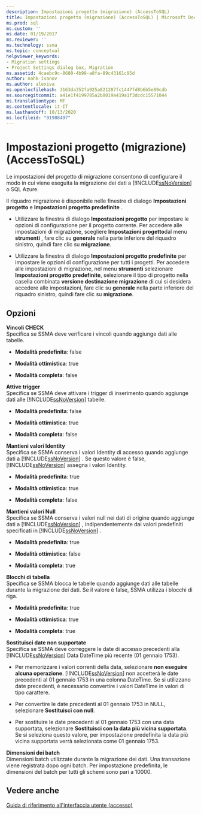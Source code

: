 ```yaml
---
description: Impostazioni progetto (migrazione) (AccessToSQL)
title: Impostazioni progetto (migrazione) (AccessToSQL) | Microsoft Docs
ms.prod: sql
ms.custom: ''
ms.date: 01/19/2017
ms.reviewer: ''
ms.technology: ssma
ms.topic: conceptual
helpviewer_keywords:
- Migration settings
- Project Settings dialog box, Migration
ms.assetid: 4caebc9c-8680-4b99-a8fa-89c43161c95d
author: nahk-ivanov
ms.author: alexiva
ms.openlocfilehash: 3163da352fa925a821287fc1447fd8b6b5e89cdb
ms.sourcegitcommit: a41e1f4199785a2b8019a419a1f3dcdc15571044
ms.translationtype: MT
ms.contentlocale: it-IT
ms.lasthandoff: 10/13/2020
ms.locfileid: "91988497"
---
```

# <a name="project-settings-migration-accesstosql"></a>Impostazioni progetto (migrazione) (AccessToSQL)
Le impostazioni del progetto di migrazione consentono di configurare il modo in cui viene eseguita la migrazione dei dati a [!INCLUDE[ssNoVersion](../../includes/ssnoversion-md.md)] o SQL Azure.  
  
Il riquadro migrazione è disponibile nelle finestre di dialogo **Impostazioni progetto** e **Impostazioni progetto predefinite** .  
  
-   Utilizzare la finestra di dialogo **Impostazioni progetto** per impostare le opzioni di configurazione per il progetto corrente. Per accedere alle impostazioni di migrazione, scegliere **Impostazioni progetto**dal menu **strumenti** , fare clic su **generale** nella parte inferiore del riquadro sinistro, quindi fare clic su **migrazione**.  
  
-   Utilizzare la finestra di dialogo **Impostazioni progetto predefinite** per impostare le opzioni di configurazione per tutti i progetti. Per accedere alle impostazioni di migrazione, nel menu **strumenti** selezionare **Impostazioni progetto predefinite**, selezionare il tipo di progetto nella casella combinata **versione destinazione migrazione** di cui si desidera accedere alle impostazioni, fare clic su **generale** nella parte inferiore del riquadro sinistro, quindi fare clic su **migrazione**.  
  
## <a name="options"></a>Opzioni  
**Vincoli CHECK**  
Specifica se SSMA deve verificare i vincoli quando aggiunge dati alle tabelle.  
  
-   **Modalità predefinita**: false  
  
-   **Modalità ottimistica**: true  
  
-   **Modalità completa**: false  
  
**Attive trigger**  
Specifica se SSMA deve attivare i trigger di inserimento quando aggiunge dati alle [!INCLUDE[ssNoVersion](../../includes/ssnoversion-md.md)] tabelle.  
  
-   **Modalità predefinita**: false  
  
-   **Modalità ottimistica**: true  
  
-   **Modalità completa**: false  
  
**Mantieni valori Identity**  
Specifica se SSMA conserva i valori Identity di accesso quando aggiunge dati a [!INCLUDE[ssNoVersion](../../includes/ssnoversion-md.md)] . Se questo valore è false, [!INCLUDE[ssNoVersion](../../includes/ssnoversion-md.md)] assegna i valori Identity.  
  
-   **Modalità predefinita**: true  
  
-   **Modalità ottimistica**: true  
  
-   **Modalità completa**: false  
  
**Mantieni valori Null**  
Specifica se SSMA conserva i valori null nei dati di origine quando aggiunge dati a [!INCLUDE[ssNoVersion](../../includes/ssnoversion-md.md)] , indipendentemente dai valori predefiniti specificati in [!INCLUDE[ssNoVersion](../../includes/ssnoversion-md.md)] .  
  
-   **Modalità predefinita**: true  
  
-   **Modalità ottimistica**: false  
  
-   **Modalità completa**: true  
  
**Blocchi di tabella**  
Specifica se SSMA blocca le tabelle quando aggiunge dati alle tabelle durante la migrazione dei dati. Se il valore è false, SSMA utilizza i blocchi di riga.  
  
-   **Modalità predefinita**: true  
  
-   **Modalità ottimistica**: true  
  
-   **Modalità completa**: true  
  
**Sostituisci date non supportate**  
Specifica se SSMA deve correggere le date di accesso precedenti alla [!INCLUDE[ssNoVersion](../../includes/ssnoversion-md.md)] Data DateTime più recente (01 gennaio 1753).  
  
-   Per memorizzare i valori correnti della data, selezionare **non eseguire alcuna operazione**. [!INCLUDE[ssNoVersion](../../includes/ssnoversion-md.md)] non accetterà le date precedenti al 01 gennaio 1753 in una colonna DateTime. Se si utilizzano date precedenti, è necessario convertire i valori DateTime in valori di tipo carattere.  
  
-   Per convertire le date precedenti al 01 gennaio 1753 in NULL, selezionare **Sostituisci con null**.  
  
-   Per sostituire le date precedenti al 01 gennaio 1753 con una data supportata, selezionare **Sostituisci con la data più vicina supportata**. Se si seleziona questo valore, per impostazione predefinita la data più vicina supportata verrà selezionata come 01 gennaio 1753.  
  
**Dimensioni dei batch**  
Dimensioni batch utilizzate durante la migrazione dei dati. Una transazione viene registrata dopo ogni batch. Per impostazione predefinita, le dimensioni del batch per tutti gli schemi sono pari a 10000.  
  
## <a name="see-also"></a>Vedere anche  
[Guida di riferimento all'interfaccia utente (accesso)](./user-interface-reference-accesstosql.md)  
